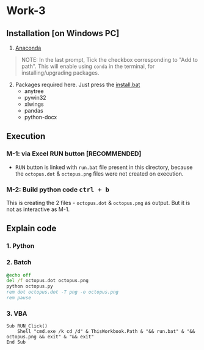 # Work-3
## Installation [on Windows PC]
1. [Anaconda](https://www.anaconda.com/distribution/#download-section)
> NOTE: In the last prompt, Tick the checkbox corresponding to "Add to path". This will enable using `conda` in the terminal, for installing/upgrading packages.

2. Packages required here. Just press the [install.bat](./installation/install.bat)
	- anytree
	- pywin32
	- xlwings
	- pandas
	- python-docx

<div style="page-break-after: always;"></div>

## Execution
### M-1: via Excel RUN button [RECOMMENDED]
* <kbd>RUN</kbd> button is linked with `run.bat` file present in this directory, because the `octopus.dot` & `octopus.png` files were not created on execution.

### M-2: Build python code <kbd>ctrl + b</kbd>
This is creating the 2 files - `octopus.dot` & `octopus.png` as output. But it is not as interactive as M-1.


## Explain code
### 1. Python
### 2. Batch
```bat
@echo off
del /f octopus.dot octopus.png
python octopus.py
rem dot octopus.dot -T png -o octopus.png
rem pause
```

### 3. VBA
```vba
Sub RUN_Click()
    Shell "cmd.exe /k cd /d" & ThisWorkbook.Path & "&& run.bat" & "&& octopus.png && exit" & "&& exit"
End Sub
```


<!-- Reference 
https://stackoverflow.com/questions/51447235/python-not-able-to-graph-trees-using-graphviz-with-the-anytree-package -->
